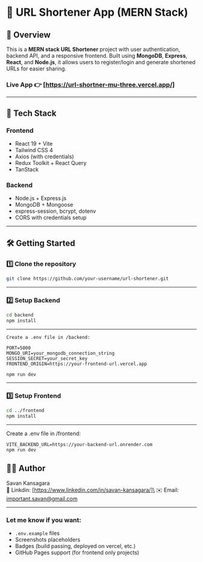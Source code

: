 # 🔗 URL Shortener App (MERN Stack)

## 🚀 Overview

This is a **MERN stack URL Shortener** project with user authentication, backend API, and a responsive frontend. Built using **MongoDB**, **Express**, **React**, and **Node.js**, it allows users to register/login and generate shortened URLs for easier sharing.

### Live App 👉 [https://url-shortner-mu-three.vercel.app/]

---

## 🔧 Tech Stack

### Frontend
- React 19 + Vite
- Tailwind CSS 4
- Axios (with credentials)
- Redux Toolkit + React Query
- TanStack

### Backend
- Node.js + Express.js
- MongoDB + Mongoose
- express-session, bcrypt, dotenv
- CORS with credentials setup

---

## 🛠️ Getting Started

### 1️⃣ Clone the repository

```bash
git clone https://github.com/your-username/url-shortener.git
```
---
### 2️⃣ Setup Backend

```bash
cd backend
npm install
```
---
```
Create a .env file in /backend:

PORT=5000
MONGO_URI=your_mongodb_connection_string
SESSION_SECRET=your_secret_key
FRONTEND_ORIGIN=https://your-frontend-url.vercel.app

npm run dev
```
---
### 3️⃣ Setup Frontend
```bash
cd ../frontend
npm install
```
---
Create a .env file in /frontend:
```
VITE_BACKEND_URL=https://your-backend-url.onrender.com
npm run dev
```
## 🙋‍♂️ Author
Savan Kansagara\
🔗 Linkdin: [https://www.linkedin.com/in/savan-kansagara/]\
✉️ Email: important.savan@gmail.com

---
### Let me know if you want:
- `.env.example` files
- Screenshots placeholders
- Badges (build passing, deployed on vercel, etc.)
- GitHub Pages support (for frontend only projects)





